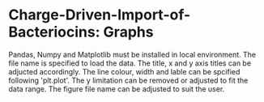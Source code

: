 # Charge-Driven-Import-of-Bacteriocins: Graphs 

Pandas, Numpy and Matplotlib must be installed in local environment. 
The file name is specified to load the data.
The title, x and y axis titles can be adjucted accordingly. 
The line colour, width and lable can be spcified following 'plt.plot'.
The y limitation can be removed or adjusted to fit the data range. 
The figure file name can be adjusted to suit the user.

